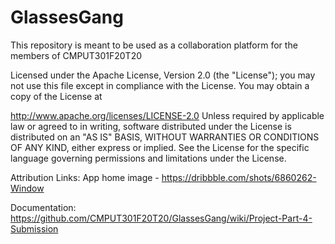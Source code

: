 # GlassesGang

This repository is meant to be used as a collaboration platform for the members of CMPUT301F20T20

Licensed under the Apache License, Version 2.0 (the "License"); you may not use this file except in compliance with the License. You may obtain a copy of the License at

http://www.apache.org/licenses/LICENSE-2.0
Unless required by applicable law or agreed to in writing, software distributed under the License is distributed on an "AS IS" BASIS, WITHOUT WARRANTIES OR CONDITIONS OF ANY KIND, either express or implied. See the License for the specific language governing permissions and limitations under the License.

Attribution Links:
App home image - https://dribbble.com/shots/6860262-Window

Documentation:
https://github.com/CMPUT301F20T20/GlassesGang/wiki/Project-Part-4-Submission

